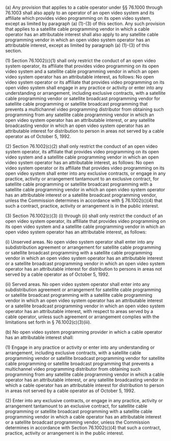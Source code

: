 (a) Any provision that applies to a cable operator under §§ 76.1000 through 76.1003 shall also apply to an operator of an open video system and its affiliate which provides video programming on its open video system, except as limited by paragraph (a) (1)-(3) of this section. Any such provision that applies to a satellite cable programming vendor in which a cable operator has an attributable interest shall also apply to any satellite cable programming vendor in which an open video system operator has an attributable interest, except as limited by paragraph (a) (1)-(3) of this section.

(1) Section 76.1002(c)(1) shall only restrict the conduct of an open video system operator, its affiliate that provides video programming on its open video system and a satellite cable programming vendor in which an open video system operator has an attributable interest, as follows: No open video system operator or its affiliate that provides video programming on its open video system shall engage in any practice or activity or enter into any understanding or arrangement, including exclusive contracts, with a satellite cable programming vendor or satellite broadcast programming vendor for satellite cable programming or satellite broadcast programming that prevents a multichannel video programming distributor from obtaining such programming from any satellite cable programming vendor in which an open video system operator has an attributable interest, or any satellite broadcasting vendor in which an open video system operator has an attributable interest for distribution to person in areas not served by a cable operator as of October 5, 1992.

(2) Section 76.1002(c)(2) shall only restrict the conduct of an open video system operator, its affiliate that provides video programming on its open video system and a satellite cable programming vendor in which an open video system operator has an attributable interest, as follows: No open video system operator or its affiliate that provides video programming on its open video system shall enter into any exclusive contracts, or engage in any practice, activity or arrangement tantamount to an exclusive contract, for satellite cable programming or satellite broadcast programming with a satellite cable programming vendor in which an open video system operator has an attributable interest or a satellite broadcast programming vendor, unless the Commission determines in accordance with § 76.1002(c)(4) that such a contract, practice, activity or arrangement is in the public interest.

(3) Section 76.1002(c)(3) (i) through (ii) shall only restrict the conduct of an open video system operator, its affiliate that provides video programming on its open video system and a satellite cable programming vendor in which an open video system operator has an attributable interest, as follows:

(i) Unserved areas. No open video system operator shall enter into any subdistribution agreement or arrangement for satellite cable programming or satellite broadcast programming with a satellite cable programming vendor in which an open video system operator has an attributable interest or a satellite broadcast programming vendor in which an open video system operator has an attributable interest for distribution to persons in areas not served by a cable operator as of October 5, 1992.

(ii) Served areas. No open video system operator shall enter into any subdistribution agreement or arrangement for satellite cable programming or satellite broadcast programming with a satellite cable programming vendor in which an open video system operator has an attributable interest or a satellite broadcast programming vendor in which an open video system operator has an attributable interest, with respect to areas served by a cable operator, unless such agreement or arrangement complies with the limitations set forth in § 76.1002(c)(3)(iii).

(b) No open video system programming provider in which a cable operator has an attributable interest shall:

(1) Engage in any practice or activity or enter into any understanding or arrangement, including exclusive contracts, with a satellite cable programming vendor or satellite broadcast programming vendor for satellite cable programming or satellite broadcast programming that prevents a multichannel video programming distributor from obtaining such programming from any satellite cable programming vendor in which a cable operator has an attributable interest, or any satellite broadcasting vendor in which a cable operator has an attributable interest for distribution to person in areas not served by a cable operator as of October 5, 1992.

(2) Enter into any exclusive contracts, or engage in any practice, activity or arrangement tantamount to an exclusive contract, for satellite cable programming or satellite broadcast programming with a satellite cable programming vendor in which a cable operator has an attributable interest or a satellite broadcast programming vendor, unless the Commission determines in accordance with Section 76.1002(c)(4) that such a contract, practice, activity or arrangement is in the public interest.

